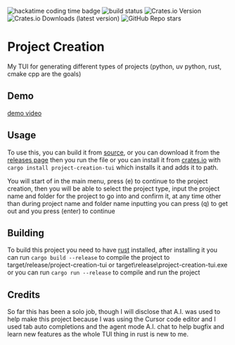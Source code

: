 ![hackatime coding time badge](https://hackatime-badge.hackclub.com/U0825U4K39Q/project-creation)
![build status](https://img.shields.io/github/actions/workflow/status/Ghostboo124/project-creation/rust.yml?branch=main&event=push)
![Crates.io Version](https://img.shields.io/crates/v/project-creation-tui)
![Crates.io Downloads (latest version)](https://img.shields.io/crates/dv/project-creation-tui)
![GitHub Repo stars](https://img.shields.io/github/stars/Ghostboo124/project-creation?style=flat)

# Project Creation

My TUI for generating different types of projects (python, uv python, rust, cmake cpp are the goals)

## Demo

[demo video](https://youtu.be/BvbK70bw50U?si=Ex_fxpPrY7a8anHy)

## Usage

To use this, you can build it from [source](https://github.com/Ghostboo124/project-creation#building), or you can download it from the [releases page](https://github.com/Ghostboo124/project-creation/releases/latest) then you run the file or you can install it from [crates.io](https://crates.io/crates/project-creation-tui/) with `cargo install project-creation-tui` which installs it and adds it to path.

You will start of in the main menu, press (e) to continue to the project creation,
then you will be able to select the project type, input the project name and folder for the project to go into and confirm it, at any time other than during project name and folder name inputting you can press (q) to get out and you press (enter) to continue

## Building

To build this project you need to have [rust](https://www.rust-lang.org/tools/install) installed, after installing it you can run `cargo build --release` to compile the project to target/release/project-creation-tui or target\release\project-creation-tui.exe or you can run `cargo run --release` to compile and run the project

## Credits

So far this has been a solo job, though I will disclose that A.I. was used to help make this project because I was using the Cursor code editor and I used tab auto completions and the agent mode A.I. chat to help bugfix and learn new features as the whole TUI thing in rust is new to me.
